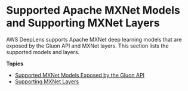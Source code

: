 # Supported Apache MXNet Models and Supporting MXNet Layers<a name="deeplens-supported-frameworks-mxnet"></a>

AWS DeepLens supports Apache MXNet deep learning models that are exposed by the Gluon API and MXNet layers\. This section lists the supported models and layers\. 

**Topics**
+ [Supported MXNet Models Exposed by the Gluon API](deeplens-supported-frameworks-gluon.md)
+ [Supporting MXNet Layers](deeplens-supported-frameworks-mxnet-layers.md)